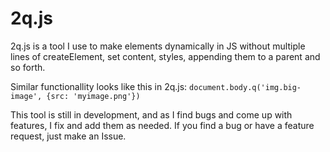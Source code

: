 # 2q.js
2q.js is a tool I use to make elements dynamically in JS without multiple lines of createElement, set content, styles, appending them to a parent and so forth.

Similar functionallity looks like this in 2q.js: `document.body.q('img.big-image', {src: 'myimage.png'})`

This tool is still in development, and as I find bugs and come up with features, I fix and add them as needed. If you find a bug or have a feature request, just make an Issue.
